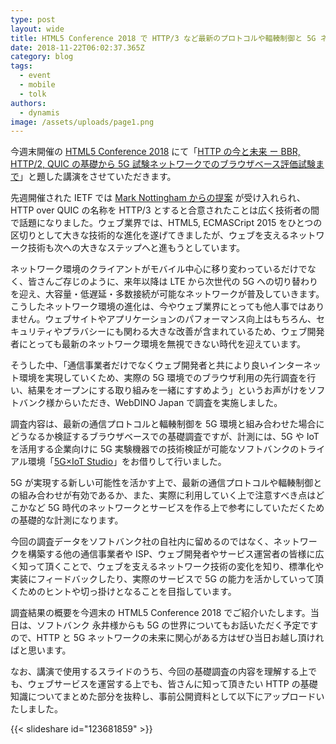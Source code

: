 ```yaml
---
type: post
layout: wide
title: HTML5 Conference 2018 で HTTP/3 など最新のプロトコルや輻輳制御と 5G ネットワークの関係について講演します
date: 2018-11-22T06:02:37.365Z
category: blog
tags:
  - event
  - mobile
  - tolk
authors:
  - dynamis
image: /assets/uploads/page1.png
---
```

今週末開催の [HTML5 Conference 2018](https://events.html5j.org/conference/2018/11/) にて「[HTTP の今と未来 ー BBR, HTTP/2, QUIC の基礎から 5G 試験ネットワークでのブラウザベース評価試験まで](https://events.html5j.org/conference/2018/11/session/#h5)」と題した講演をさせていただきます。

先週開催された IETF では [Mark Nottingham からの提案]((https://mailarchive.ietf.org/arch/msg/quic/RLRs4nB1lwFCZ_7k0iuz0ZBa35s)) が受け入れられ、HTTP over QUIC の名称を HTTP/3 とすると合意されたことは広く技術者の間で話題になりました。ウェブ業界では、HTML5, ECMASCript 2015 をひとつの区切りとして大きな技術的な進化を遂げてきましたが、ウェブを支えるネットワーク技術も次への大きなステップへと進もうとしています。

ネットワーク環境のクライアントがモバイル中心に移り変わっているだけでなく、皆さんご存じのように、来年以降は LTE から次世代の 5G への切り替わりを迎え、大容量・低遅延・多数接続が可能なネットワークが普及していきます。こうしたネットワーク環境の進化は、今やウェブ業界にとっても他人事ではありません。ウェブサイトやアプリケーションのパフォーマンス向上はもちろん、セキュリティやプラバシーにも関わる大きな改善が含まれているため、ウェブ開発者にとっても最新のネットワーク環境を無視できない時代を迎えています。

そうした中、「通信事業者だけでなくウェブ開発者と共により良いインターネット環境を実現していくため、実際の 5G 環境でのブラウザ利用の先行調査を行い、結果をオープンにする取り組みを一緒にすすめよう」というお声がけをソフトバンク様からいただき、WebDINO Japan で調査を実施しました。

調査内容は、最新の通信プロトコルと輻輳制御を 5G 環境と組み合わせた場合にどうなるか検証するブラウザベースでの基礎調査ですが、計測には、5G や IoT を活用する企業向けに 5G 実験機器での技術検証が可能なソフトバンクのトライアル環境「[5G×IoT Studio](https://www.softbank.jp/corp/group/sbm/news/press/2018/20180206_02/)」をお借りして行いました。

5G が実現する新しい可能性を活かす上で、最新の通信プロトコルや輻輳制御との組み合わせが有効であるか、また、実際に利用していく上で注意すべき点はどこかなど 5G 時代のネットワークとサービスを作る上で参考にしていただくための基礎的な計測になります。

今回の調査データをソフトバンク社の自社内に留めるのではなく、ネットワークを構築する他の通信事業者や ISP、ウェブ開発者やサービス運営者の皆様に広く知って頂くことで、ウェブを支えるネットワーク技術の変化を知り、標準化や実装にフィードバックしたり、実際のサービスで 5G の能力を活かしていって頂くためのヒントや切っ掛けとなることを目指しています。

調査結果の概要を今週末の HTML5 Conference 2018 でご紹介いたします。当日は、ソフトバンク 永井様からも 5G の世界についてもお話いただく予定ですので、HTTP と 5G ネットワークの未来に関心がある方はぜひ当日お越し頂ければと思います。

なお、講演で使用するスライドのうち、今回の基礎調査の内容を理解する上でも、ウェブサービスを運営する上でも、皆さんに知って頂きたい HTTP の基礎知識についてまとめた部分を抜粋し、事前公開資料として以下にアップロードいたしました。

{{< slideshare id="123681859" >}}

